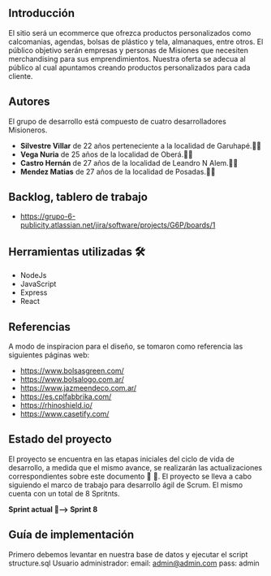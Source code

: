 ## Introducción

El sitio será un ecommerce que ofrezca productos personalizados como calcomanias, agendas, bolsas de plástico y tela, almanaques, entre otros.
El público objetivo serán empresas y personas de Misiones que necesiten merchandising para sus emprendimientos.
Nuestra oferta se adecua al público al cual apuntamos creando productos personalizados para cada cliente.


## Autores

El grupo de desarrollo está compuesto de cuatro desarrolladores Misioneros.
* **Silvestre Villar** de 22 años perteneciente a la localidad de Garuhapé.:man_technologist:
* **Vega Nuria**  de 25 años de la localidad de Oberá.:woman_technologist:
* **Castro Hernán** de 27 años de la localidad de Leandro N Alem.:man_technologist:
* **Mendez Matias**  de 27 años de la localidad de Posadas.:man_technologist:

## Backlog, tablero de trabajo
- https://grupo-6-publicity.atlassian.net/jira/software/projects/G6P/boards/1

## Herramientas utilizadas :hammer_and_wrench:

* NodeJs
* JavaScript
* Express
* React

## Referencias
A modo de inspiracion para el diseño, se tomaron como referencia las siguientes páginas web:
- https://www.bolsasgreen.com/
- https://www.bolsalogo.com.ar/
- https://www.jazmeendeco.com.ar/
- https://es.cplfabbrika.com/
- https://rhinoshield.io/
- https://www.casetify.com/

## Estado del proyecto
El proyecto se encuentra en las etapas iniciales del ciclo de vida de desarrollo, a medida que el mismo avance, se realizarán las actualizaciones correspondientes sobre este documento :memo:
:pencil:.
El proyecto se lleva a cabo siguiendo el marco de trabajo para desarrollo ágil de Scrum. El mismo cuenta con un total de 8 Spritnts.

**Sprint actual :arrows_counterclockwise:--> Sprint 8**


## Guía de implementación
Primero debemos levantar en nuestra base de datos y ejecutar el script structure.sql
Usuario administrador:
email: admin@admin.com
pass: admin
